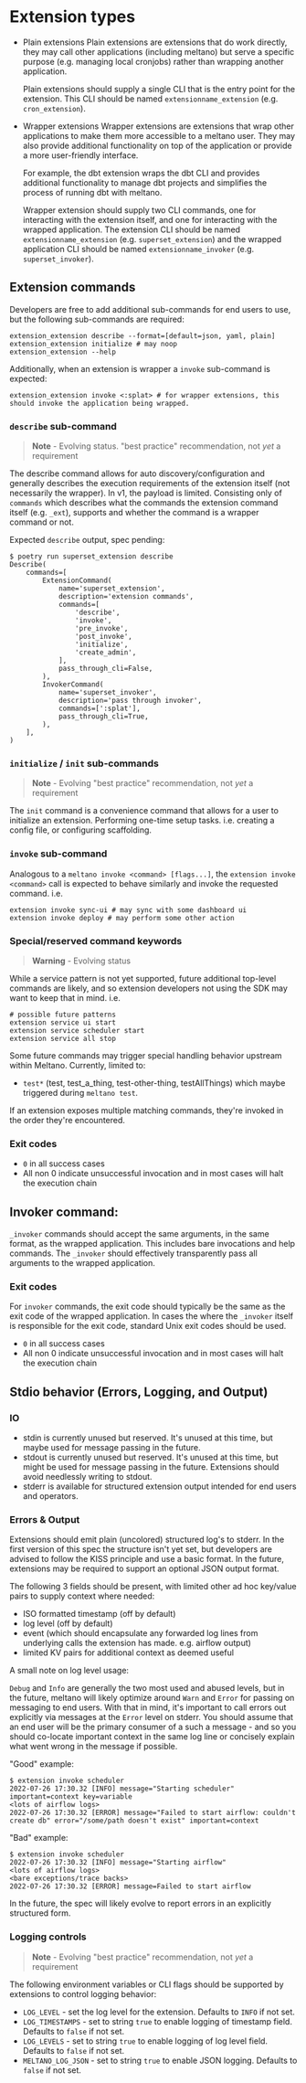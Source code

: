 # Extension types

- Plain extensions
  Plain extensions are extensions that do work directly, they may call other applications (including meltano) but serve a specific purpose (e.g. managing local cronjobs) rather than wrapping another application.

  Plain extensions should supply a single CLI that is the entry point for the extension. This CLI should be named `extensionname_extension` (e.g. `cron_extension`).

- Wrapper extensions
  Wrapper extensions are extensions that wrap other applications to make them more accessible to a meltano user. They may also provide additional functionality on top of the application or provide a more user-friendly interface.

  For example, the dbt extension wraps the dbt CLI and provides additional functionality to manage dbt projects and simplifies the process of running dbt with meltano.

  Wrapper extension should supply two CLI commands, one for interacting with the extension itself, and one for interacting with the wrapped application. The extension CLI should be named `extensionname_extension` (e.g. `superset_extension`) and the wrapped application CLI should be named `extensionname_invoker` (e.g. `superset_invoker`).

## Extension commands

Developers are free to add additional sub-commands for end users to use, but the following sub-commands are required:

```shell
extension_extension describe --format=[default=json, yaml, plain]
extension_extension initialize # may noop
extension_extension --help
```

Additionally, when an extension is wrapper a `invoke` sub-command is expected:

```
extension_extension invoke <:splat> # for wrapper extensions, this should invoke the application being wrapped.
```

### `describe` sub-command

> **Note** - Evolving status. "best practice" recommendation, not *yet* a requirement

The describe command allows for auto discovery/configuration and generally describes the execution requirements of the extension itself (not necessarily the wrapper). In v1, the payload is limited. Consisting only of `commands` which describes what the commands the extension command itself (e.g. `_ext`), supports and whether the command is a wrapper command or not.

Expected `describe` output, spec pending:

```shell
$ poetry run superset_extension describe
Describe(
    commands=[
        ExtensionCommand(
            name='superset_extension',
            description='extension commands',
            commands=[
                'describe',
                'invoke',
                'pre_invoke',
                'post_invoke',
                'initialize',
                'create_admin',
            ],
            pass_through_cli=False,
        ),
        InvokerCommand(
            name='superset_invoker',
            description='pass through invoker',
            commands=[':splat'],
            pass_through_cli=True,
        ),
    ],
)
```

### `initialize` / `init` sub-commands

> **Note** - Evolving "best practice" recommendation, not *yet* a requirement

The `init` command is a convenience command that allows for a user to initialize an extension. Performing one-time setup tasks. i.e. creating a config file, or configuring scaffolding.

### `invoke` sub-command

Analogous to a `meltano invoke <command> [flags...]`, the `extension invoke <command>` call is expected to behave similarly and invoke the requested command. i.e.

```shell
extension invoke sync-ui # may sync with some dashboard ui
extension invoke deploy # may perform some other action
```

### Special/reserved command keywords

> **Warning** - Evolving status

While a service pattern is not yet supported, future additional top-level commands are likely, and so extension developers not using the SDK may want to keep that in mind. i.e.

```shell
# possible future patterns
extension service ui start
extension service scheduler start
extension service all stop
```

Some future commands may trigger special handling behavior upstream within Meltano. Currently, limited to:

- `test*` (test, test_a_thing, test-other-thing, testAllThings) which maybe triggered during `meltano test`.

If an extension exposes multiple matching commands, they're invoked in the order they're encountered.

### Exit codes

- `0` in all success cases
- All non 0 indicate unsuccessful invocation and in most cases will halt the execution chain

## Invoker command:

`_invoker` commands should accept the same arguments, in the same format, as the wrapped application. This includes bare invocations and help commands. The `_invoker` should effectively transparently pass all arguments to the wrapped application.

### Exit codes

For `invoker` commands, the exit code should typically be the same as the exit code of the wrapped application. In cases the where the `_invoker` itself is responsible for the exit code, standard Unix exit codes should be used.

- `0` in all success cases
- All non 0 indicate unsuccessful invocation and in most cases will halt the execution chain

## Stdio behavior (Errors, Logging, and Output)

### IO

- stdin is currently unused but reserved.  It's unused at this time, but maybe used for message passing in the future.
- stdout is currently unused but reserved. It's unused at this time, but might be used for message passing in the future. Extensions should avoid needlessly writing to stdout.
- stderr is available for structured extension output intended for end users and operators.

### Errors & Output

Extensions should emit plain (uncolored) structured log's to stderr. In the first version of this spec the structure isn't yet set, but developers are advised to follow the KISS principle and use a basic format. In the future, extensions may be required to support an optional JSON output format.

The following 3 fields should be present, with limited other ad hoc key/value pairs to supply context where needed:

- ISO formatted timestamp (off by default)
- log level (off by default)
- event (which should encapsulate any forwarded log lines from underlying calls the extension has made. e.g. airflow output)
- limited KV pairs for additional context as deemed useful

A small note on log level usage:

`Debug` and `Info` are generally the two most used and abused levels, but in the future, meltano will likely optimize around `Warn` and `Error` for passing on messaging to end users. With that in mind, it's important to call errors out explicitly via messages at the `Error` level on stderr. You should assume that an end user will be the primary consumer of a such a message - and so you should co-locate important context in the same log line or concisely explain what went wrong in the message if possible.

"Good" example:

```shell
$ extension invoke scheduler
2022-07-26 17:30.32 [INFO] message="Starting scheduler" important=context key=variable
<lots of airflow logs>
2022-07-26 17:30.32 [ERROR] message="Failed to start airflow: couldn't create db" error="/some/path doesn't exist" important=context
```

"Bad" example:

```shell
$ extension invoke scheduler
2022-07-26 17:30.32 [INFO] message="Starting airflow"
<lots of airflow logs>
<bare exceptions/trace backs>
2022-07-26 17:30.32 [ERROR] message=Failed to start airflow
```

In the future, the spec will likely evolve to report errors in an explicitly structured form.

### Logging controls

> **Note** - Evolving "best practice" recommendation, not *yet* a requirement

The following environment variables or CLI flags should be supported by extensions to control logging behavior:

- `LOG_LEVEL` - set the log level for the extension. Defaults to `INFO` if not set.
- `LOG_TIMESTAMPS` - set to string `true` to enable logging of timestamp field. Defaults to `false` if not set.
- `LOG_LEVELS` - set to string `true` to enable logging of log level field. Defaults to `false` if not set.
- `MELTANO_LOG_JSON` - set to string `true` to enable JSON logging. Defaults to `false` if not set.
